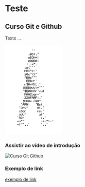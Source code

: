 # Teste
## Curso Git e Github
Texto ...

![Homem letra](https://github.com/YanAlves18/teste2/blob/main/homemLetra.gif)

### Assistir ao vídeo de introdução 
[![Curso Git Github](http://img.youtube.com/vi/FF1f4bKYhoo/0.jpg)](http://www.youtube.com/watch?v=FF1f4bKYhoo "Vídeo de introdução ao curso")
### Exemplo de link
[exemplo de link](link)
